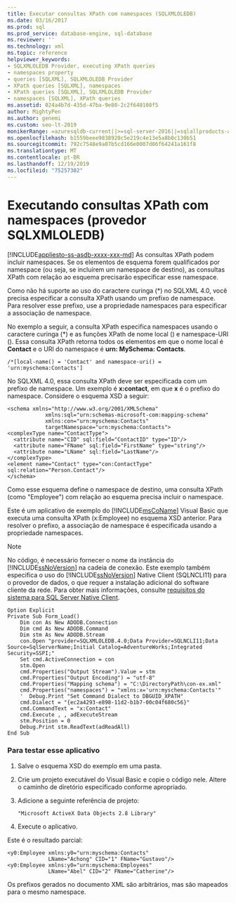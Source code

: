 ```yaml
---
title: Executar consultas XPath com namespaces (SQLXMLOLEDB)
ms.date: 03/16/2017
ms.prod: sql
ms.prod_service: database-engine, sql-database
ms.reviewer: ''
ms.technology: xml
ms.topic: reference
helpviewer_keywords:
- SQLXMLOLEDB Provider, executing XPath queries
- namespaces property
- queries [SQLXML], SQLXMLOLEDB Provider
- XPath queries [SQLXML], namespaces
- XPath queries [SQLXML], SQLXMLOLEDB Provider
- namespaces [SQLXML], XPath queries
ms.assetid: 024a4b7d-435d-47ba-9e80-2c2f640108f5
author: MightyPen
ms.author: genemi
ms.custom: seo-lt-2019
monikerRange: =azuresqldb-current||>=sql-server-2016||=sqlallproducts-allversions||>=sql-server-linux-2017||=azuresqldb-mi-current
ms.openlocfilehash: b1559beee9838920c5e219c4e13e5a8b0c130b51
ms.sourcegitcommit: 792c7548e9a07b5cd166e0007d06f64241a161f8
ms.translationtype: MT
ms.contentlocale: pt-BR
ms.lasthandoff: 12/19/2019
ms.locfileid: "75257302"
---
```

# <a name="executing-xpath-queries-with-namespaces-sqlxmloledb-provider"></a>Executando consultas XPath com namespaces (provedor SQLXMLOLEDB)
[!INCLUDE[appliesto-ss-asdb-xxxx-xxx-md](../../../includes/appliesto-ss-asdb-xxxx-xxx-md.md)]
  As consultas XPath podem incluir namespaces. Se os elementos de esquema forem qualificados por namespace (ou seja, se incluírem um namespace de destino), as consultas XPath com relação ao esquema precisarão especificar esse namespace.  
  
 Como não há suporte ao uso do caractere curinga (*) no SQLXML 4.0, você precisa especificar a consulta XPath usando um prefixo de namespace. Para resolver esse prefixo, use a propriedade namespaces para especificar a associação de namespace.  
  
 No exemplo a seguir, a consulta XPath especifica namespaces usando o caractere curinga (\*) e as funções XPath de nome local () e namespace-URI (). Essa consulta XPath retorna todos os elementos em que o nome local é **Contact** e o URI do namespace é **urn: MySchema: Contacts**.  
  
```  
/*[local-name() = 'Contact' and namespace-uri() = 'urn:myschema:Contacts']  
```  
  
 No SQLXML 4.0, essa consulta XPath deve ser especificada com um prefixo de namespace. Um exemplo é **x:contact**, em que **x** é o prefixo do namespace. Considere o esquema XSD a seguir:  
  
```  
<schema xmlns="http://www.w3.org/2001/XMLSchema"  
            xmlns:sql="urn:schemas-microsoft-com:mapping-schema"  
            xmlns:con="urn:myschema:Contacts"  
            targetNamespace="urn:myschema:Contacts">  
<complexType name="ContactType">  
  <attribute name="CID" sql:field="ContactID" type="ID"/>  
  <attribute name="FName" sql:field="FirstName" type="string"/>  
  <attribute name="LName" sql:field="LastName"/>   
</complexType>  
<element name="Contact" type="con:ContactType" sql:relation="Person.Contact"/>  
</schema>  
```  
  
 Como esse esquema define o namespace de destino, uma consulta XPath (como "Employee") com relação ao esquema precisa incluir o namespace.  
  
 Este é um aplicativo de exemplo do [!INCLUDE[msCoName](../../../includes/msconame-md.md)] Visual Basic que executa uma consulta XPath (x:Employee) no esquema XSD anterior. Para resolver o prefixo, a associação de namespace é especificada usando a propriedade namespaces.  
  
> [!NOTE]  
>  No código, é necessário fornecer o nome da instância do [!INCLUDE[ssNoVersion](../../../includes/ssnoversion-md.md)] na cadeia de conexão. Este exemplo também especifica o uso do [!INCLUDE[ssNoVersion](../../../includes/ssnoversion-md.md)] Native Client (SQLNCLI11) para o provedor de dados, o que requer a instalação adicional do software cliente da rede. Para obter mais informações, consulte [requisitos do sistema para SQL Server Native Client](../../../relational-databases/native-client/system-requirements-for-sql-server-native-client.md).  
  
```  
Option Explicit  
Private Sub Form_Load()  
    Dim con As New ADODB.Connection  
    Dim cmd As New ADODB.Command  
    Dim stm As New ADODB.Stream  
    con.Open "provider=SQLXMLOLEDB.4.0;Data Provider=SQLNCLI11;Data Source=SqlServerName;Initial Catalog=AdventureWorks;Integrated Security=SSPI;"  
    Set cmd.ActiveConnection = con  
    stm.Open  
    cmd.Properties("Output Stream").Value = stm  
    cmd.Properties("Output Encoding") = "utf-8"  
    cmd.Properties("Mapping schema") = "C:\DirectoryPath\con-ex.xml"  
    cmd.Properties("namespaces") = "xmlns:x='urn:myschema:Contacts'"  
    '  Debug.Print "Set Command Dialect to DBGUID_XPATH"  
    cmd.Dialect = "{ec2a4293-e898-11d2-b1b7-00c04f680c56}"  
    cmd.CommandText = "x:Contact"  
    cmd.Execute , , adExecuteStream   
    stm.Position = 0  
    Debug.Print stm.ReadText(adReadAll)  
End Sub  
```  
  
### <a name="to-test-this-application"></a>Para testar esse aplicativo  
  
1.  Salve o esquema XSD do exemplo em uma pasta.  
  
2.  Crie um projeto executável do Visual Basic e copie o código nele. Altere o caminho de diretório especificado conforme apropriado.  
  
3.  Adicione a seguinte referência de projeto:  
  
    ```  
    "Microsoft ActiveX Data Objects 2.8 Library"  
    ```  
  
4.  Execute o aplicativo.  

 Este é o resultado parcial:  
  
```  
<y0:Employee xmlns:y0="urn:myschema:Contacts"   
             LName="Achong" CID="1" FName="Gustavo"/>  
<y0:Employee xmlns:y0="urn:myschema:Employees"   
             LName="Abel" CID="2" FName="Catherine"/>  
```  
  
 Os prefixos gerados no documento XML são arbitrários, mas são mapeados para o mesmo namespace.  
  
  
